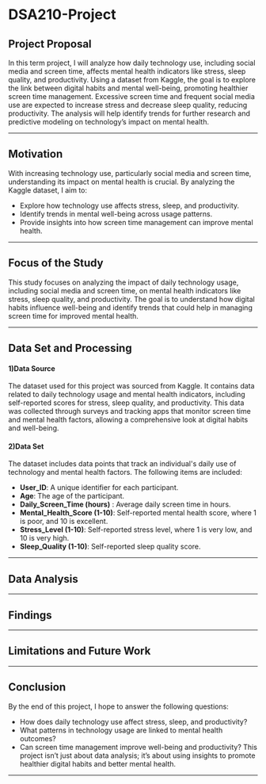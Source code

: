 # DSA210-Project

## **Project Proposal**
In this term project, I will analyze how daily technology use, including social media and screen time, affects mental health indicators like stress, sleep quality, and productivity. Using a dataset from Kaggle, the goal is to explore the link between digital habits and mental well-being, promoting healthier screen time management. Excessive screen time and frequent social media use are expected to increase stress and decrease sleep quality, reducing productivity. The analysis will help identify trends for further research and predictive modeling on technology’s impact on mental health.

---
## **Motivation**
With increasing technology use, particularly social media and screen time, understanding its impact on mental health is crucial. By analyzing the Kaggle dataset, I aim to:

- Explore how technology use affects stress, sleep, and productivity.
- Identify trends in mental well-being across usage patterns.
- Provide insights into how screen time management can improve mental health.

---
## **Focus of the Study**
This study focuses on analyzing the impact of daily technology usage, including social media and screen time, on mental health indicators like stress, sleep quality, and productivity. The goal is to understand how digital habits influence well-being and identify trends that could help in managing screen time for improved mental health.

---
## **Data Set and Processing**
#### **1)Data Source**

The dataset used for this project was sourced from Kaggle. It contains data related to daily technology usage and mental health indicators, including self-reported scores for stress, sleep quality, and productivity. This data was collected through surveys and tracking apps that monitor screen time and mental health factors, allowing a comprehensive look at digital habits and well-being.

#### **2)Data Set**
The dataset includes data points that track an individual's daily use of technology and mental health factors. The following items are included:

- **User_ID**: A unique identifier for each participant.
- **Age**: The age of the participant.
- **Daily_Screen_Time (hours)** : Average daily screen time in hours.
- **Mental_Health_Score (1-10)**: Self-reported mental health score, where 1 is poor, and 10 is excellent.
- **Stress_Level (1-10)**: Self-reported stress level, where 1 is very low, and 10 is very high.
- **Sleep_Quality (1-10)**: Self-reported sleep quality score.
---
## **Data Analysis**


---

## **Findings**


---

## **Limitations and Future Work**


---

## **Conclusion**
By the end of this project, I hope to answer the following questions:

- How does daily technology use affect stress, sleep, and productivity?
- What patterns in technology usage are linked to mental health outcomes?
- Can screen time management improve well-being and productivity?
This project isn’t just about data analysis; it’s about using insights to promote healthier digital habits and better mental health.

---

